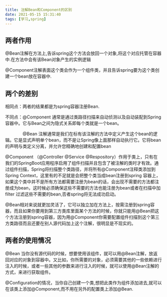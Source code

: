 ```yaml
---
title: 注解Bean和Component的区别
date: 2021-05-15 15:31:40
tags: [学习,spring]
---
```


## 两者作用

 @Bean注解在方法上,告诉spring这个方法会放回一个对象,将这个对应托管在容器中.在方法中会有该Bean对象产生的实例逻辑

 @Component注解表面这个类会作为一个组件类，并且告诉spring要为这个类创建一个bean放在容器中.

## 两个的差别

 相同点：两者的结果都是为spring容器注册Bean.

 不同点：@Component 通常是通过类路径扫描来自动侦测以及自动装配到Spring容器中。它与Bean之间为隐式关系即每个类就是一个bean。

　　　　@Bean 注解通常是我们在标有该注解的方法中定义产生这个bean的逻辑。它是显式声明单个bean，而不是让Spring像上面那样自动执行它。它将bean的声明与类定义分离，并允许您精确地创建和配置bean

 @Component （@Controller @Service @Respository）作用于类上，只有在我们的SpringBoot应用程序启用了组件扫描并且包含了被注解的类时才有效。通过组件扫描，Spring将扫描整个类路径，并将所有@Component注释类添加到Spring Context，这里有的不足就是会把整个类当成bean注册到spring 容器上，如果这个类中并不是所有方法都需要注册为bean的话，会出现不需要的方法都注册成为bean，这时候必须确保这些不需要的方法也能注册为bean或者在扫描中加filter 过滤这些不需要的bean,否者spring将无法成功启动。

@Bean相对来说就更加灵活了，它可以独立加在方法上，按需注册到spring容器，而且如果你要用到第三方类库里面某个方法的时候，你就只能用@Bean把这个方法注册到spring容器，因为用@Component你需要配置组件扫描到这个第三方类路径而且还要在别人源代码加上这个注解，很明显是不现实的。

## 两者的使用情况

 @Bean 当你没有源代码的时候，想要使用该组件，就可以用@Bean注解，放返回对应的对象到容器中。又比如，你所需要的对象，必须需要其他的一些依赖进行注入的时候，或者一些其他的参数来进行注入的时候，就可以使用@Bean注解的方式，来进行获取组件。

 @Configuration的情况，当你自己创建一个类,想把此类作为组件添加进去,就可以在该类上添加@Component,而不用在另外的配置类上添加@Bean.